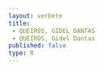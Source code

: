 ```yaml
---
layout: verbete
title:
 - QUEIROS, GIDEL DANTAS
 - QUEIRÓS, Gidel Dantas
published: false
type: R
---
```


